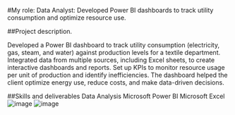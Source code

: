 #My role: Data Analyst: Developed Power BI dashboards to track utility consumption and optimize resource use.

##Project description.

Developed a Power BI dashboard to track utility consumption (electricity, gas, steam, and water) against production levels for a textile department. 
Integrated data from multiple sources, including Excel sheets, to create interactive dashboards and reports. 
Set up KPIs to monitor resource usage per unit of production and identify inefficiencies. The dashboard helped the client optimize energy use, reduce costs, and make data-driven decisions.

##Skills and deliverables
Data Analysis
Microsoft Power BI
Microsoft Excel
![image](https://github.com/user-attachments/assets/cfc36c14-3da3-47cf-a486-870e9f0d9dd8)
![image](https://github.com/user-attachments/assets/c7717fa6-be11-4161-9f34-9e1262d006b9)


